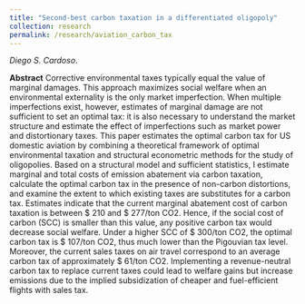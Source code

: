 ```yaml
---
title: "Second-best carbon taxation in a differentiated oligopoly"
collection: research
permalink: /research/aviation_carbon_tax
---
```

_Diego S. Cardoso_. 

**Abstract**
Corrective environmental taxes typically equal the value of marginal damages. This approach maximizes social welfare when an environmental externality is the only market imperfection. When multiple imperfections exist, however, estimates of marginal damage are not sufficient to set  an optimal tax: it is also necessary to understand the market structure and estimate the effect of imperfections such as market power and distortionary taxes. This paper estimates the optimal carbon tax for US domestic aviation by combining a theoretical framework of optimal environmental taxation and structural econometric methods for the study of oligopolies. Based on a structural model and sufficient statistics, I estimate marginal and total costs of emission abatement via carbon taxation, calculate the optimal carbon tax in the presence of non-carbon distortions, and examine the extent to which existing taxes are substitutes for a carbon tax. Estimates indicate that the current marginal abatement cost of carbon taxation is between \$ 210 and \$ 277/ton CO2. Hence, if the social cost of carbon (SCC) is smaller than this value, any positive carbon tax would decrease social welfare. Under a higher SCC of \$ 300/ton CO2, the optimal carbon tax is \$ 107/ton CO2, thus much lower than the Pigouvian tax level. Moreover, the current sales taxes on air travel correspond to an average carbon tax of approximately \$ 61/ton CO2. Implementing a revenue-neutral carbon tax to replace current taxes could lead to welfare gains but increase emissions due to the implied subsidization of cheaper and fuel-efficient flights with sales tax.
